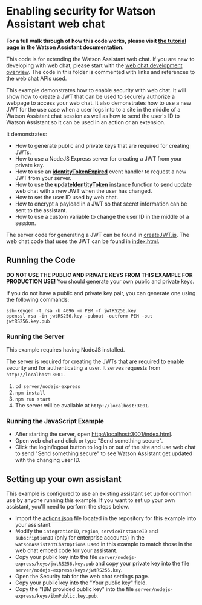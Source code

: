 # Enabling security for Watson Assistant web chat

**For a full walk through of how this code works, please visit [the tutorial page](DOCS.md) in the Watson Assistant documentation.**

This code is for extending the Watson Assistant web chat. If you are new to developing with web chat, please start with the [web chat development overview](https://cloud.ibm.com/docs/watson-assistant?topic=watson-assistant-web-chat-develop). The code in this folder is commented with links and references to the web chat APIs used.

This example demonstrates how to enable security with web chat. It will show how to create a JWT that can be used to securely authorize a webpage to access your web chat. It also demonstrates how to use a new JWT for the use case when a user logs into to a site in the middle of a Watson Assistant chat session as well as how to send the user's ID to Watson Assistant so it can be used in an action or an extension.

It demonstrates:

- How to generate public and private keys that are required for creating JWTs.
- How to use a NodeJS Express server for creating a JWT from your private key.
- How to use an [**identityTokenExpired**](https://web-chat.global.assistant.watson.cloud.ibm.com/docs.html?to=api-events#identityexpired) event handler to request a new JWT from your server.
- How to use the [**updateIdentityToken**](https://web-chat.global.assistant.watson.cloud.ibm.com/docs.html?to=api-instance-methods#updateidentity) instance function to send update web chat with a new JWT when the user has changed.
- How to set the user ID used by web chat.
- How to encrypt a payload in a JWT so that secret information can be sent to the assistant.
- How to use a custom variable to change the user ID in the middle of a session.

The server code for generating a JWT can be found in [createJWT.js](server/nodejs-express/routes/createJWT.js). The web chat code that uses the JWT can be found in [index.html](server/nodejs-express/static/index.html).

## Running the Code

**DO NOT USE THE PUBLIC AND PRIVATE KEYS FROM THIS EXAMPLE FOR PRODUCTION USE!** You should generate your own public and private keys.

If you do not have a public and private key pair, you can generate one using the following commands:
```
ssh-keygen -t rsa -b 4096 -m PEM -f jwtRS256.key
openssl rsa -in jwtRS256.key -pubout -outform PEM -out jwtRS256.key.pub
```

### Running the Server

This example requires having NodeJS installed.

The server is required for creating the JWTs that are required to enable security and for authenticating a user. It serves requests from `http://localhost:3001`.

1. `cd server/nodejs-express`
2. `npm install`
3. `npm run start`
4. The server will be available at `http://localhost:3001`.

### Running the JavaScript Example

- After starting the server, open [http://localhost:3001/index.html](http://localhost:3001/index.html).
- Open web chat and click or type "Send something secure".
- Click the login/logout button to log in or out of the site and use web chat to send "Send something secure" to see Watson Assistant get updated with the changing user ID.

## Setting up your own assistant

This example is configured to use an existing assistant set up for common use by anyone running this example. If you want to set up your own assistant, you'll need to perform the steps below.

- Import the [actions.json](actions.json) file located in the repository for this example into your assistant.
- Modify the `integrationID`, `region`, `serviceInstanceID` and `subscriptionID` (only for enterprise accounts) in the `watsonAssistantChatOptions` used in this example to match those in the web chat embed code for your assistant.
- Copy your public key into the file `server/nodejs-express/keys/jwtRS256.key.pub` and copy your private key into the file `server/nodejs-express/keys/jwtRS256.key`.
- Open the Security tab for the web chat settings page.
- Copy your public key into the "Your public key" field.
- Copy the "IBM provided public key" into the file `server/nodejs-express/keys/ibmPublic.key.pub`.

